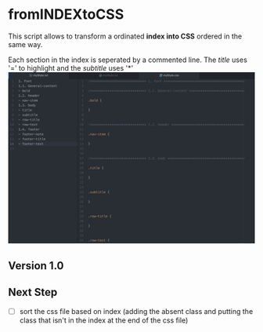 # fromINDEXtoCSS
This script allows to transform a ordinated **index into CSS** ordered in the same way. 

Each section in the index is seperated by a commented line. 
The _title_ uses '=' to highlight and the _subtitle_ uses '*'
![screenshot](screenshot.png)

## Version 1.0

## Next Step
- [ ] sort the css file based on index (adding the absent class and putting the class that isn't in the index at the end of the css file)
